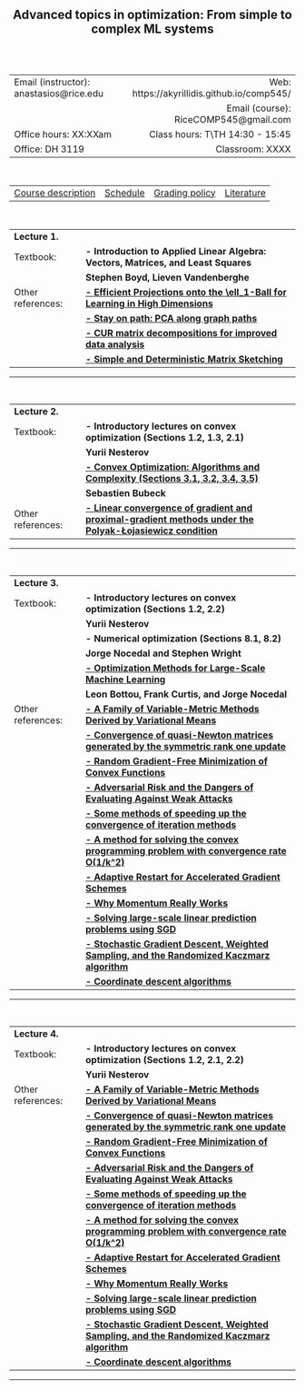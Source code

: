 <h2 align="center"><b> Advanced topics in optimization: From simple to complex ML systems</b> </h2>

<br>
<br>

<table style="width:100%">  
  <tr>
    <td>Email (instructor): anastasios@rice.edu</td>
    <td align="right">Web: https://akyrillidis.github.io/comp545/</td> 
  </tr>
  <tr>
    <td> </td>
    <td align="right">Email (course): RiceCOMP545@gmail.com</td> 
  </tr>
  <tr>
    <td>Office hours: XX:XXam </td>
    <td align="right">Class hours: T\TH 14:30 - 15:45</td> 
  </tr>
  <tr>
    <td>Office: DH 3119</td>
    <td align="right">Classroom: XXXX </td> 
  </tr>
</table>

<br>

<table style="width:100%">  
  <tr> 
    <td align="left"><a href="http://akyrillidis.github.io/comp545/">Course description</a></td>
    <td align="left"><a href="http://akyrillidis.github.io/comp545/schedule.html">Schedule</a></td> 
    <td align="left"><a href="http://akyrillidis.github.io/comp545/grading.html">Grading policy</a></td> 
    <td align="left"><a href="http://akyrillidis.github.io/comp545/literature.html">Literature</a></td> 
  </tr>
</table>

<table style="width:100%">  
  <col width="25%">
  <col width="75%">  
  <tr>
    <td><b>Lecture 1.</b></td>
  </tr>
  <tr>
    <td>Textbook: </td>
    <td align="left"><b>- Introduction to Applied Linear Algebra: Vectors, Matrices, and Least Squares</b></td>
  </tr>
  <tr>
    <td></td>
    <td align="left"><b>Stephen Boyd, Lieven Vandenberghe</b></td>
  </tr>
  <br>
  <tr>
    <td>Other references: </td>
    <td align="left"><b><a href="https://stanford.edu/~jduchi/projects/DuchiShSiCh08.pdf">- Efficient Projections onto the \ell_1-Ball for Learning in High Dimensions</a></b></td>    
  </tr>  
  <tr>
    <td></td>
    <td align="left"><b><a href="http://proceedings.mlr.press/v37/asteris15.pdf">- Stay on path: PCA along graph paths</a></b></td>    
  </tr> 
  <tr>
    <td></td>
    <td align="left"><b><a href="http://www.pnas.org/content/106/3/697.full.pdf">- CUR matrix decompositions for improved data analysis</a></b></td>    
  </tr> 
  <tr>
    <td></td>
    <td align="left"><b><a href="https://arxiv.org/pdf/1206.0594.pdf">- Simple and Deterministic Matrix Sketching</a></b></td> 
  </tr> 
</table>

<hr/>

<table style="width:100%">  
  <col width="25%">
  <col width="75%">  
  <tr>
    <td><b>Lecture 2.</b></td>
  </tr>
  <tr>
    <td>Textbook: </td>
    <td align="left"><b>- Introductory lectures on convex optimization (Sections 1.2, 1.3, 2.1)</b></td>
  </tr>
  <tr>
    <td></td>
    <td align="left"><b>Yurii Nesterov</b></td>
  </tr>
  
  <tr>
    <td></td>
    <td align="left"><b><a href="http://sbubeck.com/Bubeck15.pdf">- Convex Optimization: Algorithms and Complexity (Sections 3.1, 3.2, 3.4, 3.5)</a></b></td>
  </tr>
  <tr>
    <td></td>
    <td align="left"><b>Sebastien Bubeck</b></td>
  </tr>
  
  <br>
  
  <tr>
    <td>Other references: </td>
    <td align="left"><b><a href="https://arxiv.org/abs/1608.04636">- Linear convergence of gradient and proximal-gradient methods under the Polyak-Łojasiewicz condition</a></b></td>    
  </tr>  
</table>

<hr/>

<table style="width:100%">  
  <col width="25%">
  <col width="75%">  
  <tr>
    <td><b>Lecture 3.</b></td>
  </tr>
  <tr>
    <td>Textbook: </td>
    <td align="left"><b>- Introductory lectures on convex optimization (Sections 1.2, 2.2)</b></td>
  </tr>
  <tr>
    <td></td>
    <td align="left"><b>Yurii Nesterov</b></td>
  </tr>
  
  <tr>
    <td></td>
    <td align="left"><b>- Numerical optimization (Sections 8.1, 8.2) </b></td>
  </tr>
  <tr>
    <td></td>
    <td align="left"><b>Jorge Nocedal and Stephen Wright</b></td>
  </tr>
  
  <tr>
    <td></td>
  <td align="left"><b><a href="https://leon.bottou.org/publications/pdf/tr-optml-2016.pdf">- Optimization Methods for Large-Scale Machine Learning</a></b></td>
  </tr>
  <tr>
    <td></td>
    <td align="left"><b>Leon Bottou, Frank Curtis, and Jorge Nocedal</b></td>
  </tr>
  
  <br>
  
  <tr>
    <td>Other references: </td>
    <td align="left"><b><a href="http://www.ams.org/journals/mcom/1970-24-109/S0025-5718-1970-0258249-6/S0025-5718-1970-0258249-6.pdf">- A Family of Variable-Metric Methods Derived by Variational Means</a></b></td>    
  </tr>
  <tr>
    <td></td>
    <td align="left"><b><a href="ftp://ftp.numerical.rl.ac.uk/pub/nimg/pubs_old/ConnGoulToin91_mp.pdf">- Convergence of quasi-Newton matrices generated by the symmetric rank one update</a></b></td>   
  </tr>
  <tr>
    <td></td>
    <td align="left"><b><a href="https://pdfs.semanticscholar.org/8427/2faaaf0074b461570e5bb48514ac2c94aa72.pdf">- Random Gradient-Free Minimization of Convex Functions</a></b></td>  
  </tr>
  <tr>
    <td></td>
    <td align="left"><b><a href="https://arxiv.org/pdf/1802.05666.pdf">- Adversarial Risk and the Dangers of Evaluating Against Weak Attacks</a></b></td>    
  </tr>
  <tr>
    <td></td>
    <td align="left"><b><a href="https://www.sciencedirect.com/science/article/abs/pii/0041555364901375">- Some methods of speeding up the convergence of iteration methods</a></b></td>   
  </tr>
  <tr>
    <td></td>
    <td align="left"><b><a href="http://mpawankumar.info/teaching/cdt-big-data/nesterov83.pdf">- A method for solving the convex programming problem with convergence rate O(1/k^2)</a></b></td>     
  </tr>
  <tr>
    <td></td>
    <td align="left"><b><a href="https://statweb.stanford.edu/~candes/papers/adap_restart_paper.pdf">- Adaptive Restart for Accelerated Gradient Schemes</a></b></td>    
  </tr>
  <tr>
    <td></td>
    <td align="left"><b><a href="https://distill.pub/2017/momentum/">- Why Momentum Really Works</a></b></td>    
  </tr> 
  <tr>
    <td></td>
    <td align="left"><b><a href="http://tongzhang-ml.org/papers/icml04-stograd.pdf">- Solving large-scale linear prediction problems using SGD</a></b></td>    
  </tr> 
  <tr>
    <td></td>
    <td align="left"><b><a href="https://arxiv.org/pdf/1310.5715.pdf">- Stochastic Gradient Descent, Weighted Sampling, and the Randomized Kaczmarz algorithm</a></b></td>    
  </tr> 
  <tr>
    <td></td>
    <td align="left"><b><a href="http://www.optimization-online.org/DB_FILE/2014/12/4679.pdf">- Coordinate descent algorithms</a></b></td>    
  </tr> 
  
</table>

<hr/>

<table style="width:100%">  
  <col width="25%">
  <col width="75%">  
  <tr>
    <td><b>Lecture 4.</b></td>
  </tr>
  <tr>
    <td>Textbook: </td>
    <td align="left"><b>- Introductory lectures on convex optimization (Sections 1.2, 2.1, 2.2)</b></td>
  </tr>
  <tr>
    <td></td>
    <td align="left"><b>Yurii Nesterov</b></td>
  </tr>
    
  <br>
  
  <tr>
    <td>Other references: </td>
    <td align="left"><b><a href="http://www.ams.org/journals/mcom/1970-24-109/S0025-5718-1970-0258249-6/S0025-5718-1970-0258249-6.pdf">- A Family of Variable-Metric Methods Derived by Variational Means</a></b></td>    
  </tr>
  <tr>
    <td></td>
    <td align="left"><b><a href="ftp://ftp.numerical.rl.ac.uk/pub/nimg/pubs_old/ConnGoulToin91_mp.pdf">- Convergence of quasi-Newton matrices generated by the symmetric rank one update</a></b></td>   
  </tr>
  <tr>
    <td></td>
    <td align="left"><b><a href="https://pdfs.semanticscholar.org/8427/2faaaf0074b461570e5bb48514ac2c94aa72.pdf">- Random Gradient-Free Minimization of Convex Functions</a></b></td>  
  </tr>
  <tr>
    <td></td>
    <td align="left"><b><a href="https://arxiv.org/pdf/1802.05666.pdf">- Adversarial Risk and the Dangers of Evaluating Against Weak Attacks</a></b></td>    
  </tr>
  <tr>
    <td></td>
    <td align="left"><b><a href="https://www.sciencedirect.com/science/article/abs/pii/0041555364901375">- Some methods of speeding up the convergence of iteration methods</a></b></td>   
  </tr>
  <tr>
    <td></td>
    <td align="left"><b><a href="http://mpawankumar.info/teaching/cdt-big-data/nesterov83.pdf">- A method for solving the convex programming problem with convergence rate O(1/k^2)</a></b></td>     
  </tr>
  <tr>
    <td></td>
    <td align="left"><b><a href="https://statweb.stanford.edu/~candes/papers/adap_restart_paper.pdf">- Adaptive Restart for Accelerated Gradient Schemes</a></b></td>    
  </tr>
  <tr>
    <td></td>
    <td align="left"><b><a href="https://distill.pub/2017/momentum/">- Why Momentum Really Works</a></b></td>    
  </tr> 
  <tr>
    <td></td>
    <td align="left"><b><a href="http://tongzhang-ml.org/papers/icml04-stograd.pdf">- Solving large-scale linear prediction problems using SGD</a></b></td>    
  </tr> 
  <tr>
    <td></td>
    <td align="left"><b><a href="https://arxiv.org/pdf/1310.5715.pdf">- Stochastic Gradient Descent, Weighted Sampling, and the Randomized Kaczmarz algorithm</a></b></td>    
  </tr> 
  <tr>
    <td></td>
    <td align="left"><b><a href="http://www.optimization-online.org/DB_FILE/2014/12/4679.pdf">- Coordinate descent algorithms</a></b></td>    
  </tr> 
  
</table>

<hr/>
